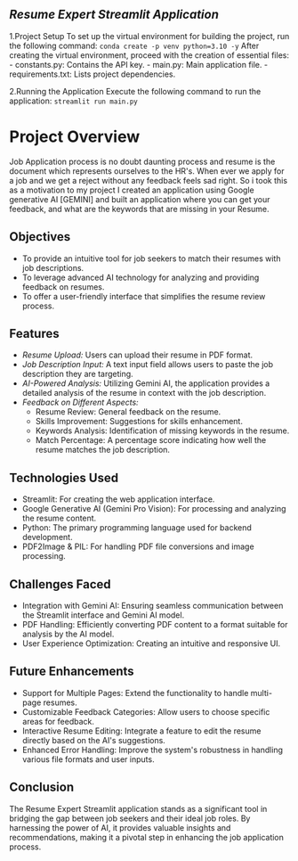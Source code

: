 ## *Resume Expert Streamlit Application*
1.Project Setup
  To set up the virtual environment for building the project, run the following command:
  ```conda create -p venv python=3.10 -y```
  After creating the virtual environment, proceed with the creation of essential files:
    - constants.py: Contains the API key.
    - main.py: Main application file.
    - requirements.txt: Lists project dependencies.

 2.Running the Application
  Execute the following command to run the application:
  ```streamlit run main.py```


# Project Overview
Job Application process is no doubt daunting process and resume is the document which represents ourselves to the HR's. When ever we apply for a job and we get a reject without any feedback feels sad right. So i took this as a motivation to my project I created an application using Google generative AI [GEMINI] and built an application where you can get your feedback, and what are the keywords that are missing in your Resume.

## Objectives
- To provide an intuitive tool for job seekers to match their resumes with job descriptions.
- To leverage advanced AI technology for analyzing and providing feedback on resumes.
- To offer a user-friendly interface that simplifies the resume review process.

## Features
- *Resume Upload:* Users can upload their resume in PDF format.
- *Job Description Input:* A text input field allows users to paste the job description they are targeting.
- *AI-Powered Analysis:* Utilizing Gemini AI, the application provides a detailed analysis of the resume in context with the job description.
- *Feedback on Different Aspects:*
  - Resume Review: General feedback on the resume.
  - Skills Improvement: Suggestions for skills enhancement.
  - Keywords Analysis: Identification of missing keywords in the resume.
  - Match Percentage: A percentage score indicating how well the resume matches the job description.

## Technologies Used
- Streamlit: For creating the web application interface.
- Google Generative AI (Gemini Pro Vision): For processing and analyzing the resume content.
- Python: The primary programming language used for backend development.
- PDF2Image & PIL: For handling PDF file conversions and image processing.

## Challenges Faced
- Integration with Gemini AI: Ensuring seamless communication between the Streamlit interface and Gemini AI model.
- PDF Handling: Efficiently converting PDF content to a format suitable for analysis by the AI model.
- User Experience Optimization: Creating an intuitive and responsive UI.

## Future Enhancements
- Support for Multiple Pages: Extend the functionality to handle multi-page resumes.
- Customizable Feedback Categories: Allow users to choose specific areas for feedback.
- Interactive Resume Editing: Integrate a feature to edit the resume directly based on the AI's suggestions.
- Enhanced Error Handling: Improve the system's robustness in handling various file formats and user inputs.

## Conclusion
The Resume Expert Streamlit application stands as a significant tool in bridging the gap between job seekers and their ideal job roles. By harnessing the power of AI, it provides valuable insights and recommendations, making it a pivotal step in enhancing the job application process.
